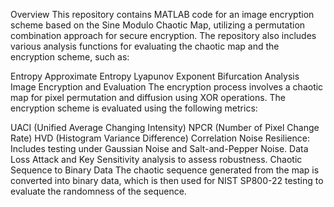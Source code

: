 Overview
This repository contains MATLAB code for an image encryption scheme based on the Sine Modulo Chaotic Map, utilizing a permutation combination approach for secure encryption. The repository also includes various analysis functions for evaluating the chaotic map and the encryption scheme, such as:

Entropy
Approximate Entropy
Lyapunov Exponent
Bifurcation Analysis
Image Encryption and Evaluation
The encryption process involves a chaotic map for pixel permutation and diffusion using XOR operations. The encryption scheme is evaluated using the following metrics:

UACI (Unified Average Changing Intensity)
NPCR (Number of Pixel Change Rate)
HVD (Histogram Variance Difference) Correlation
Noise Resilience: Includes testing under Gaussian Noise and Salt-and-Pepper Noise.
Data Loss Attack and Key Sensitivity analysis to assess robustness.
Chaotic Sequence to Binary Data
The chaotic sequence generated from the map is converted into binary data, which is then used for NIST SP800-22 testing to evaluate the randomness of the sequence.

